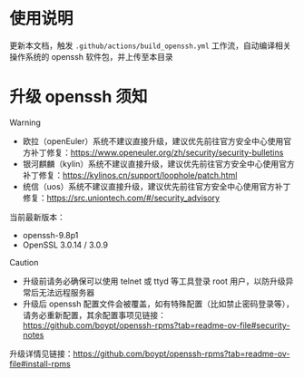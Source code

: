 # 使用说明

更新本文档，触发 `.github/actions/build_openssh.yml` 工作流，自动编译相关操作系统的 openssh 软件包，并上传至本目录

# 升级 openssh 须知

> [!WARNING]
> * 欧拉（openEuler）系统不建议直接升级，建议优先前往官方安全中心使用官方补丁修复：https://www.openeuler.org/zh/security/security-bulletins<br>
> * 银河麒麟（kylin）系统不建议直接升级，建议优先前往官方安全中心使用官方补丁修复：https://kylinos.cn/support/loophole/patch.html<br>
> * 统信（uos）系统不建议直接升级，建议优先前往官方安全中心使用官方补丁修复：https://src.uniontech.com/#/security_advisory

当前最新版本：
* openssh-9.8p1
* OpenSSL 3.0.14 / 3.0.9

> [!CAUTION]
> * 升级前请务必确保可以使用 telnet 或 ttyd 等工具登录 root 用户，以防升级异常后无法远程服务器
> * 升级后 openssh 配置文件会被覆盖，如有特殊配置（比如禁止密码登录等），请务必重新配置，其余配置事项见链接：https://github.com/boypt/openssh-rpms?tab=readme-ov-file#security-notes

升级详情见链接：https://github.com/boypt/openssh-rpms?tab=readme-ov-file#install-rpms
